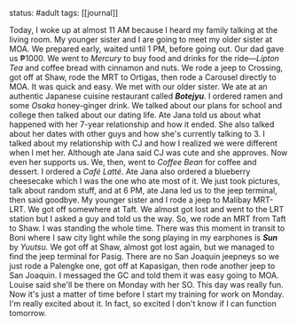 status: #adult 
tags: [[journal]]

Today, I woke up at almost 11 AM because I heard my family talking at the living room. My younger sister and I are going to meet my older sister at MOA. We prepared early, waited until 1 PM, before going out. Our dad gave us ₱1000. We went to *Mercury* to buy food and drinks for the ride—*Lipton Tea* and coffee bread with cinnamon and nuts. We rode a jeep to Crossing, got off at Shaw, rode the MRT to Ortigas, then rode a Carousel directly to MOA. It was quick and easy. We met with our older sister. We ate at an authentic Japanese cuisine restaurant called ***Botejyu***. I ordered ramen and some *Osaka* honey-ginger drink. We talked about our plans for school and college then talked about our dating life. Ate Jana told us about what happened with her 7-year relationship and how it ended. She also talked about her dates with other guys and how she's currently talking to 3. I talked about my relationship with CJ and how I realized we were different when I met her. Although ate Jana said CJ was cute and she approves. Now even her supports us. We, then, went to *Coffee Bean* for coffee and dessert. I ordered a *Café Latté*. Ate Jana also ordered a blueberry cheesecake which I was the one who ate most of it. We just took pictures, talk about random stuff, and at 6 PM, ate Jana led us to the jeep terminal, then said goodbye. My younger sister and I rode a jeep to Malibay MRT-LRT. We got off somewhere at Taft. We almost got lost and went to the LRT station but I asked a guy and told us the way. So, we rode an MRT from Taft to Shaw. I was standing the whole time. There was this moment in transit to Boni where I saw city light while the song playing in my earphones is ***Sun*** by *Yuutsu.* We got off at Shaw, almost got lost again, but we managed to find the jeep terminal for Pasig. There are no San Joaquin jeepneys so we just rode a Palengke one, got off at Kapasigan, then rode another jeep to San Joaquin. I messaged the GC and told them it was easy going to MOA. Louise said she'll be there on Monday with her SO. This day was really fun. Now it's just a matter of time before I start my training for work on Monday. I'm really excited about it. In fact, so excited I don't know if I can function tomorrow.